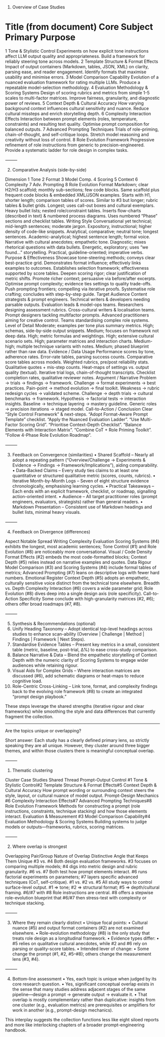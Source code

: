 1. Overview of Case Studies

# Title (from document) Core Subject  Primary Purpose
1 Tone & Stylistic Control  Experiments on how explicit tone instructions affect LLM output quality and appropriateness.  Build a framework for reliably steering tone across models.
2 Template Structure & Format Effects Impact of output containers (Markdown, tables, JSON, XML) on clarity, parsing ease, and reader engagement.  Identify formats that maximise usability and minimise errors.
3 Model Comparison Capability Evolution of a nuanced evaluation framework for rating multiple LLMs. Produce a repeatable model-selection methodology.
4 Evaluation Methodology & Scoring Systems  Design of scoring rubrics and metrics from simple 1-5 scales to multi-factor matrices.  Improve fairness, granularity, and diagnostic power of reviews.
5 Context Depth & Cultural Accuracy How varying background context influences cultural sensitivity and nuance.  Reduce cultural missteps and enrich storytelling depth.
6 Complexity Interaction Effects  Interaction between prompt elements (roles, temperature, constraints) and resulting text quality. Optimise prompt composition for balanced outputs.
7 Advanced Prompting Techniques Trials of role-priming, chain-of-thought, and self-critique loops.  Stretch model reasoning and creativity without loss of control.
8 Role Evolution Framework  Progressive refinement of role instructions from generic to precision-engineered. Provide a systematic ladder for role design in complex tasks.


⸻

2. Comparative Analysis (side-by-side)

Dimension 1 Tone  2 Format  3 Model Comp. 4 Scoring 5 Context 6 Complexity  7 Adv. Prompting  8 Role Evolution
Format  Markdown; clear H2/H3 scaffold; monthly sub-sections; few code blocks.  Same scaffold plus frequent code blocks & embedded XML/JSON examples. Starts with H1, shorter length; comparison tables of scores.  Similar to #3 but longer; rubric tables & bullet grids. Longest; uses call-out boxes and cultural exemplars.  Heavy bullet lists; nested role/constraint tables.  Inserts flow-charts (described in text) & numbered process diagrams.  Uses numbered “Phase” sections and checklist tables.
Writing Style Conversational yet technical; mid-length sentences; moderate jargon.  Expository, instructional; higher density of code-like snippets.  Analytical, comparative; neutral tone; longest sentences. Academic-analytical; highest sentence length; formal voice. Narrative with cultural anecdotes; empathetic tone. Diagnostic; mixes rhetorical questions with data bullets. Energetic, exploratory; uses “we found…” storytelling.  Practical, guideline-oriented; imperative verbs.
Purpose & Effectiveness Showcase tone-steering methods; conveys clear best-practice grid. Demonstrates format influence; effectively links examples to outcomes.  Establishes selection framework; effectiveness supported by score tables. Deepen scoring rigor; clear justification of metric shifts. Promote richer context; persuasive via before/after excerpts. Optimise prompt complexity; evidence ties settings to quality trade-offs. Push prompting frontiers; compelling via iterative proofs.  Systematise role crafting; concludes with step-by-step guide.
Target Audience Content strategists & prompt engineers. Technical writers & developers needing parsable outputs.  Evaluation leads & model-ops teams. Researchers designing assessment rubrics. Cross-cultural writers & localisation teams.  Prompt designers tackling multifactor prompts.  Advanced practitioners aiming for creative control. Teams standardising complex role systems.
Level of Detail Moderate; examples per tone plus summary metrics. High; schemas, side-by-side output snippets.  Medium; focuses on framework not deep data. High; metric formulas and weightings. High; extensive cultural scenario sets. High; parameter matrices and interaction charts.  Medium-high; multiple technique variants with notes.  Medium; phased blueprint rather than raw data.
Evidence / Data Usage Performance scores by tone, adherence rates.  Error-rate tables, parsing success counts.  Comparative score tables across models. Weighted rubrics, pre/post reliability stats. Qualitative quotes + mis-step counts. Heat-maps of settings vs. output quality (textual). Iterative trial logs, chain-of-thought transcripts. Checklist completion rates, qualitative reviewer notes.
Argument / Narrative  Problem → trials → findings → framework.  Challenge → format experiments → best practices.  Pain-point → method evolution → final toolkit.  Weakness → rubric redesign cycles → validated scheme. Challenge → depth trials → cultural benchmarks → framework. Hypothesis → factorial tests → interaction insights.  Baseline → technique layering → mastery guideline.  Generic roles → precision iterations → staged model.
Call-to-Action / Conclusion Clear “Style Control Framework” & next-steps. “Adopt Format-Aware Prompt Template” checklist. “Apply the Nuanced Evaluation Ladder”.  “Use Multi-Factor Scoring Grid”.  “Prioritise Context-Depth Checklist”. “Balance Elements with Interaction Matrix”. “Combine CoT + Role Priming Toolkit”. “Follow 4-Phase Role Evolution Roadmap”.


⸻

3. Feedback on Convergence (similarities)
  • Shared Scaffold – Nearly all adopt a repeating pattern (“Overview/Challenge → Experiments & Evidence → Findings → Framework/Implications”), aiding comparability.
  • Data-Backed Claims – Every study ties claims to at least one quantitative or structured qualitative metric (scores, counts, rubrics).
  • Iterative Month-by-Month Logs – Seven of eight structure evidence chronologically, emphasising learning cycles.
  • Practical Takeaways – Each ends with an explicit framework, checklist, or roadmap, signalling action-oriented intent.
  • Audience – All target practitioner roles (prompt engineers, evaluators, strategists) rather than general readers.
  • Markdown Presentation – Consistent use of Markdown headings and bullet lists, minimal heavy visuals.

⸻

4. Feedback on Divergence (differences)

Aspect  Notable Spread
Writing Complexity  Evaluation Scoring Systems (#4) exhibits the longest, most academic sentences; Tone Control (#1) and Role Evolution (#8) are noticeably more conversational.
Visual / Code Density Format Effects (#2) embeds the most code-formatted blocks; Context Depth (#5) relies instead on narrative examples and quotes.
Data Rigour Model Comparison (#3) and Scoring Systems (#4) include formal tables of metrics; Advanced Prompting (#7) leans on descriptive logs with fewer hard numbers.
Emotional Register  Context Depth (#5) adopts an empathetic, culturally sensitive voice distinct from the technical tone elsewhere.
Breadth vs. Depth Complexity Interaction (#6) covers a wide parameter grid; Role Evolution (#8) dives deep into a single design axis (role specificity).
Call-to-Action Specificity  Some conclude with high-granularity matrices (#2, #6); others offer broad roadmaps (#7, #8).


⸻

5. Synthesis & Recommendations (optional)
  1.  Unify Heading Taxonomy – Adopt identical top-level headings across studies to enhance scan-ability (Overview | Challenge | Method | Findings | Framework | Next Steps).
  2.  Standardise Evidence Tables – Present key metrics in a small, consistent table (metric, baseline, post-trial, Δ%) to ease cross-study comparison.
  3.  Balance Narrative & Data – Blend the empathetic storytelling of Context Depth with the numeric clarity of Scoring Systems to engage wider audiences while retaining rigour.
  4.  Visual Aids for Complex Grids – Where interaction matrices are discussed (#6), add schematic diagrams or heat-maps to reduce cognitive load.
  5.  Role-Centric Cross-Linking – Link tone, format, and complexity findings back to the evolving role framework (#8) to create an integrated “prompt design playbook.”

These steps leverage the shared strengths (iterative rigour and clear frameworks) while smoothing the style and data differences that currently fragment the collection.

---

Are the topics unique or overlapping?

Short answer:
Each study has a clearly defined primary lens, so strictly speaking they are all unique. However, they cluster around three bigger themes, and within those clusters there is meaningful conceptual overlap.

⸻

1. Thematic clustering

Cluster Case Studies  Shared Thread
Prompt-Output Control #1 Tone & Stylistic Control#2 Template Structure & Format Effects#5 Context Depth & Cultural Accuracy How prompt wording or surrounding context steers the style, layout, or cultural nuance of model output.
Prompt-Design Mechanics #6 Complexity Interaction Effects#7 Advanced Prompting Techniques#8 Role Evolution Framework  Methods for constructing a prompt (role instructions, constraints, technique stacking) and how those elements interact.
Evaluation & Measurement  #3 Model Comparison Capability#4 Evaluation Methodology & Scoring Systems Building systems to judge models or outputs—frameworks, rubrics, scoring matrices.


⸻

2. Where overlap is strongest

Overlapping Pair/Group  Nature of Overlap Distinctive Angle that Keeps Them Unique
#3 vs. #4 Both design evaluation frameworks.  #3 focuses on comparing multiple models; #4 digs into metric design and rubric granularity.
#6 vs. #7 Both test how prompt elements interact. #6 runs factorial experiments on parameters; #7 layers specific advanced techniques (CoT, self-critique).
#1 vs. #2 vs. #5  All study ways to control surface-level output. #1 ⇒ tone; #2 ⇒ structural format; #5 ⇒ depth/cultural framing.
#6/#7 with #8 Role instructions are central.  #8 offers a stepwise role-evolution blueprint that #6/#7 then stress-test with complexity or technique stacking.


⸻

3. Where they remain clearly distinct
  • Unique focal points:
  • Cultural nuance (#5) and output format containers (#2) are not examined elsewhere.
  • Role-evolution methodology (#8) is the only study that treats role design as a longitudinal framework.
  • Evidence types differ:
  • #5 relies on qualitative cultural anecdotes, while #2 and #6 rely on parsing or quality-score tables.
  • Intended lever of change:
  • Some change the prompt (#1, #2, #5–#8); others change the measurement lens (#3, #4).

⸻

4. Bottom-line assessment
  • Yes, each topic is unique when judged by its core research question.
  • Yes, significant conceptual overlap exists in the sense that many studies address adjacent stages of the same pipeline—design a prompt → generate output → evaluate it.
  • That overlap is mostly complementary rather than duplicative: insights from one cluster (e.g., evaluation metrics) are prerequisites or amplifiers for work in another (e.g., prompt-design mechanics).

This interplay suggests the collection functions less like eight siloed reports and more like interlocking chapters of a broader prompt-engineering handbook.